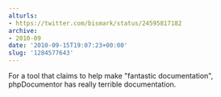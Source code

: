 ```yaml
---
alturls:
- https://twitter.com/bismark/status/24595817182
archive:
- 2010-09
date: '2010-09-15T19:07:23+00:00'
slug: '1284577643'
---
```


For a tool that claims to help make "fantastic documentation", phpDocumentor has really terrible documentation.

